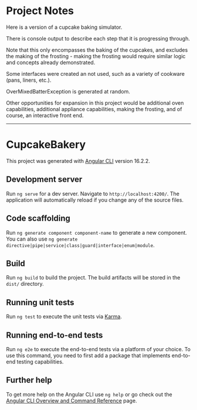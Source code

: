 # Project Notes

Here is a version of a cupcake baking simulator.

There is console output to describe each step that it is progressing through.

Note that this only encompasses the baking of the cupcakes, and excludes the making of the frosting - making the frosting would require similar logic and concepts
already demonstrated.

Some interfaces were created an not used, such as a variety of cookware (pans, liners, etc.).

OverMixedBatterException is generated at random.

Other opportunities for expansion in this project would be additional oven capabilities, additional appliance capabilities,
making the frosting, and of course, an interactive front end.

-----------------------------------------------------------------------------------------------------------------------
# CupcakeBakery

This project was generated with [Angular CLI](https://github.com/angular/angular-cli) version 16.2.2.

## Development server

Run `ng serve` for a dev server. Navigate to `http://localhost:4200/`. The application will automatically reload if you change any of the source files.

## Code scaffolding

Run `ng generate component component-name` to generate a new component. You can also use `ng generate directive|pipe|service|class|guard|interface|enum|module`.

## Build

Run `ng build` to build the project. The build artifacts will be stored in the `dist/` directory.

## Running unit tests

Run `ng test` to execute the unit tests via [Karma](https://karma-runner.github.io).

## Running end-to-end tests

Run `ng e2e` to execute the end-to-end tests via a platform of your choice. To use this command, you need to first add a package that implements end-to-end testing capabilities.

## Further help

To get more help on the Angular CLI use `ng help` or go check out the [Angular CLI Overview and Command Reference](https://angular.io/cli) page.
